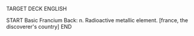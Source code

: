 TARGET DECK
ENGLISH

START
Basic
Francium
Back: n. Radioactive metallic element. [france, the discoverer's country]
END
